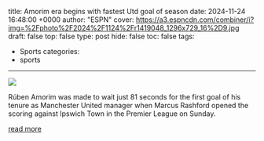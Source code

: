 title: Amorim era begins with fastest Utd goal of season
date: 2024-11-24 16:48:00 +0000
author: "ESPN"
cover: https://a3.espncdn.com/combiner/i?img=%2Fphoto%2F2024%2F1124%2Fr1419048_1296x729_16%2D9.jpg
draft: false
top: false
type: post
hide: false
toc: false
tags:
  - Sports
categories:
  - sports
---

![](https://a3.espncdn.com/combiner/i?img=%2Fphoto%2F2024%2F1124%2Fr1419048_1296x729_16%2D9.jpg)

Rúben Amorim was made to wait just 81 seconds for the first goal of his tenure as Manchester United manager when Marcus Rashford opened the scoring against Ipswich Town in the Premier League on Sunday.

[read more](https://www.espn.com/soccer/story/_/id/42583167/ipswich-vs-man-united-ruben-amorim-era-begins-rapid-goal)

